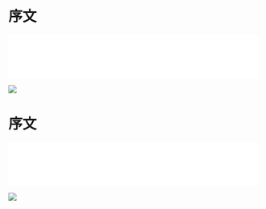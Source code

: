 # 序文
<iframe frameborder="0" marginwidth="0" marginheight="0" width=500 height=86 src="./mp3/1-0.mp3"></iframe>

![](./img/1-0.webp)

# 序文
<iframe frameborder="0" marginwidth="0" marginheight="0" width=500 height=86 src="./mp3/1-0.mp3"></iframe>

![](./img/1-0.webp)

